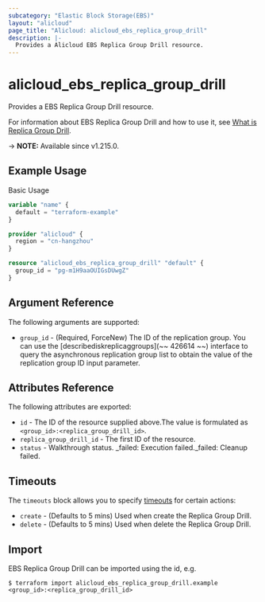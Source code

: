 ```yaml
---
subcategory: "Elastic Block Storage(EBS)"
layout: "alicloud"
page_title: "Alicloud: alicloud_ebs_replica_group_drill"
description: |-
  Provides a Alicloud EBS Replica Group Drill resource.
---
```


# alicloud_ebs_replica_group_drill

Provides a EBS Replica Group Drill resource. 

For information about EBS Replica Group Drill and how to use it, see [What is Replica Group Drill](https://www.alibabacloud.com/help/en/).

-> **NOTE:** Available since v1.215.0.

## Example Usage

Basic Usage

```terraform
variable "name" {
  default = "terraform-example"
}

provider "alicloud" {
  region = "cn-hangzhou"
}

resource "alicloud_ebs_replica_group_drill" "default" {
  group_id = "pg-m1H9aaOUIGsDUwgZ"
}
```

## Argument Reference

The following arguments are supported:
* `group_id` - (Required, ForceNew) The ID of the replication group. You can use the [describediskreplicaggroups](~~ 426614 ~~) interface to query the asynchronous replication group list to obtain the value of the replication group ID input parameter.

## Attributes Reference

The following attributes are exported:
* `id` - The ID of the resource supplied above.The value is formulated as `<group_id>:<replica_group_drill_id>`.
* `replica_group_drill_id` - The first ID of the resource.
* `status` - Walkthrough status. _failed: Execution failed._failed: Cleanup failed.

## Timeouts

The `timeouts` block allows you to specify [timeouts](https://www.terraform.io/docs/configuration-0-11/resources.html#timeouts) for certain actions:
* `create` - (Defaults to 5 mins) Used when create the Replica Group Drill.
* `delete` - (Defaults to 5 mins) Used when delete the Replica Group Drill.

## Import

EBS Replica Group Drill can be imported using the id, e.g.

```shell
$ terraform import alicloud_ebs_replica_group_drill.example <group_id>:<replica_group_drill_id>
```
